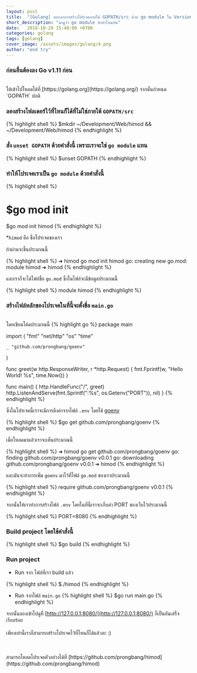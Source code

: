 ```yaml
---
layout: post
title:  "[Golang] บอกลาการสร้างโปรเจคภายใต้ GOPATH/src ด้วย go module ใน Version 1.11"
short_description: "มาดูว่า go module ทำท่าไหนกัน"
date:   2018-10-20 15:40:00 +0700
categories: golang
tags: [golang]
cover_image: /assets/images/golang/4.png
author: "end try"
---
```


### ก่อนอื่นต้องลง Go v1.11 ก่อน
<br>
ให้เข้าไปโหลดได้ที่ [https://golang.org](https://golang.org/) จากนั้นกำหนด `GOPATH` ปกติ

<br>

### ลองสร้างโฟลเดอร์ไว้ที่ไหนก็ได้ที่ไม่ใช่ภายใต้ `GOPATH/src` 

{% highlight shell %}
$mkdir ~/Development/Web/himod && ~/Development/Web/himod
{% endhighlight %}

### สั่ง `unset GOPATH` ด้วยคำสั่งนี้ เพราะเราจะใช่ `go module` แทน

{% highlight shell %}
$unset GOPATH
{% endhighlight %}

### ทำให้โปรเจคเราเป็น `go module` ด้วยคำสั่งนี้

{% highlight shell %}
# $go mod init <poject-name>
$go mod init himod
{% endhighlight %}

*`himod` คือ ชื่อโปรเจคของเรา

ถ้าผ่านจะขึ้นประมาณนี้

{% highlight shell %}
➜  himod go mod init himod
go: creating new go.mod: module himod
➜  himod 
{% endhighlight %}

และเราก็จะได้ไฟล์ชื่อ `go.mod` ซึ่งในไฟล์จะมีข้อมูลประมาณนี้

{% highlight shell %}
module himod
{% endhighlight %}

### สร้างไฟล์หลักของโปรเจคในที่นี้จะตั้งชื่อ `main.go`
<br>
โดยเขียนโค้ดประมาณนี้
{% highlight go %}
package main

import (
	"fmt"
	"net/http"
	"os"
	"time"

	_ "github.com/prongbang/goenv"
)

func greet(w http.ResponseWriter, r *http.Request) {
	fmt.Fprintf(w, "Hello World! %s", time.Now())
}

func main() {
	http.HandleFunc("/", greet)
	http.ListenAndServe(fmt.Sprintf(":%s", os.Getenv("PORT")), nil)
}
{% endhighlight %}

ซึ่งในโปรเจคนี้เราจะมีการดึงค่าจากไฟล์ `.env` โดยใช้ [goenv](https://github.com/prongbang/goenv)

{% highlight shell %}
$go get github.com/prongbang/goenv
{% endhighlight %}

เมื่อโหลดมาแล้วเราจะเห็นประมาณนี้

{% highlight shell %}
➜  himod go get github.com/prongbang/goenv
go: finding github.com/prongbang/goenv v0.0.1
go: downloading github.com/prongbang/goenv v0.0.1
➜  himod
{% endhighlight %}

และมันจะทำการเพิ่ม `goenv` มาไว้ที่ไฟล์ `go.mod` ของเราประมาณนี้

{% highlight shell %}
require github.com/prongbang/goenv v0.0.1
{% endhighlight %}

จากนั้นให้เราทำการสร้างไฟล์ `.env` โดยในที่นี้เราจะเก็บค่า PORT ของเว็บไว้ประมาณนี้

{% highlight shell %}
PORT=8080
{% endhighlight %}

### Build project โดยใช้คำสั่งนี้

{% highlight shell %}
$go build
{% endhighlight %}

### Run project

- Run จาก ไฟล์ที่เรา build แล้ว

{% highlight shell %}
$./himod
{% endhighlight %}

- Run จากไฟล์ `main.go`
{% highlight shell %}
$go run main.go
{% endhighlight %}

จากนั้นลองเข้าไปดูที่ [http://127.0.0.1:8080/](http://127.0.0.1:8080/) ก็เป็นอันเสร็จเรียบร้อย
<br>
<br>
เพียงเท่านี้เราก็สามารถสร้างโปรเจคไว้ที่ไหนก็ได้แล้วละ :)

<br>
<br>
สามารถโหลดโปรเจคตัวอย่างได้ที่ [https://github.com/prongbang/himod](https://github.com/prongbang/himod)